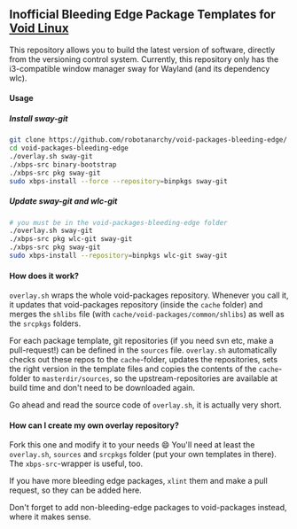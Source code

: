 ## Inofficial Bleeding Edge Package Templates for [Void Linux](https://voidlinux.eu)

This repository allows you to build the latest version of software, directly from the versioning control system.
Currently, this repository only has the i3-compatible window manager sway for Wayland (and its dependency wlc).

#### Usage

##### Install sway-git
```bash
git clone https://github.com/robotanarchy/void-packages-bleeding-edge/
cd void-packages-bleeding-edge
./overlay.sh sway-git
./xbps-src binary-bootstrap
./xbps-src pkg sway-git
sudo xbps-install --force --repository=binpkgs sway-git
```

##### Update sway-git and wlc-git
```bash
# you must be in the void-packages-bleeding-edge folder
./overlay.sh sway-git
./xbps-src pkg wlc-git sway-git
./xbps-src pkg sway-git
sudo xbps-install --repository=binpkgs wlc-git sway-git
```

#### How does it work?

`overlay.sh` wraps the whole void-packages repository. Whenever you call it, it updates that void-packages repository (inside the `cache` folder) and merges the `shlibs` file (with `cache/void-packages/common/shlibs`) as well as the `srcpkgs` folders.

For each package template, git repositories (if you need svn etc, make a pull-request!) can be defined in the `sources` file. `overlay.sh` automatically checks out these repos to the `cache`-folder, updates the repositories, sets the right version in the template files and copies the contents of the `cache`-folder to `masterdir/sources`, so the upstream-repositories are available at build time and don't need to be downloaded again.

Go ahead and read the source code of `overlay.sh`, it is actually very short.

#### How can I create my own overlay repository?
Fork this one and modify it to your needs :smile: You'll need at least the `overlay.sh`, `sources` and `srcpkgs` folder (put your own templates in there). The `xbps-src`-wrapper is useful, too.

If you have more bleeding edge packages, `xlint` them and make a pull request, so they can be added here.

Don't forget to add non-bleeding-edge packages to void-packages instead, where it makes sense.
